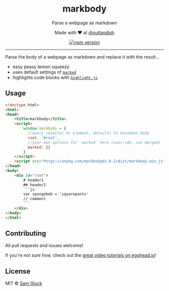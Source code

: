 <p><h1 align="center">markbody</h1></p>

<p align="center">Parse a webpage as markdown</p>

<p align="center">Made with ❤ at <a href="http://www.twitter.com/outlandish">@outlandish</a></p>
  
<p align="center">
    <a href="http://badge.fury.io/js/markbody"><img alt="npm version" src="https://badge.fury.io/js/markbody.svg" /></a>
</p>

<hr/>

Parse the body of a webpage as markdown and replace it with the result...

- easy peasy lemon squeezy
- uses default settings of [`marked`](https://github.com/chjj/marked)
- highlights code blocks with [`highlight.js`](https://highlightjs.org)

## Usage

```html
<!doctype html>
<html>
<head>
    <title>markbody</title>
    <script>
        window.markbody = {
          //query selector or element, defaults to document.body
          root: '#root',
          //your own options for `marked` here (override, not merged)
          marked: {}
        }
    </script>
    <script src="https://unpkg.com/markbody@1.0.2/dist/markbody.min.js"></script>
</head>
<body>
    <div id="root">
        # header1
        ## header2
        ```js
        var spongebob = 'squarepants'
        // comment
        ```
    </div>
</body>
</html>
```

## Contributing

All pull requests and issues welcome!

If you're not sure how, check out the [great video tutorials on egghead.io](http://bit.ly/2aVzthz)!

## License

MIT © [Sam Gluck](github.com/sdgluck)

